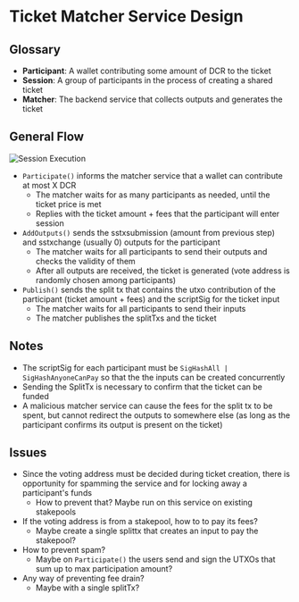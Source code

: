 # Ticket Matcher Service Design

## Glossary

- **Participant**: A wallet contributing some amount of DCR to the ticket
- **Session**: A group of participants in the process of creating a shared ticket
- **Matcher**: The backend service that collects outputs and generates the ticket

## General Flow


![Session Execution](matcher-flow.png)

- `Participate()` informs the matcher service that a wallet can contribute at most X DCR
  - The matcher waits for as many participants as needed, until the ticket price is met
  - Replies with the ticket amount + fees that the participant will enter session
- `AddOutputs()` sends the sstxsubmission (amount from previous step) and sstxchange (usually 0) outputs for the participant
  - The matcher waits for all participants to send their outputs and checks the validity of them
  - After all outputs are received, the ticket is generated (vote address is randomly chosen among participants)
- `Publish()` sends the split tx that contains the utxo contribution of the participant (ticket amount + fees) and the scriptSig for the ticket input
  - The matcher waits for all participants to send their inputs
  - The matcher publishes the splitTxs and the ticket

## Notes

- The scriptSig for each participant must be `SigHashAll | SigHashAnyoneCanPay` so that the the inputs can be created concurrently
- Sending the SplitTx is necessary to confirm that the ticket can be funded
- A malicious matcher service can cause the fees for the split tx to be spent, but cannot redirect the outputs to somewhere else (as long as the participant confirms its output is present on the ticket)

## Issues

- Since the voting address must be decided during ticket creation, there is opportunity for spamming the service and for locking away a participant's funds
  - How to prevent that? Maybe run on this service on existing stakepools
- If the voting address is from a stakepool, how to to pay its fees?
  - Maybe create a single splittx that creates an input to pay the stakepool?
- How to prevent spam?
  - Maybe on `Participate()` the users send and sign the UTXOs that sum up to max participation amount?
- Any way of preventing fee drain?
  - Maybe with a single splitTx?
